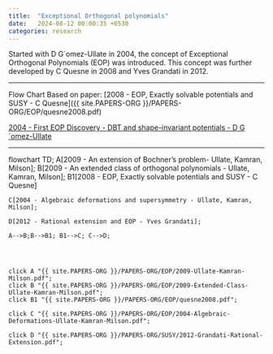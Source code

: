 ```yaml
---
title:  "Exceptional Orthogonal polynomials"
date:   2024-08-12 00:00:35 +0530
categories: research
---
```


Started with D G´omez-Ullate in 2004, the concept of Exceptional Orthogonal Polynomials (EOP) was introduced. This concept was further developed by C Quesne in 2008 and Yves Grandati in 2012.


---
Flow Chart Based on paper: [2008 - EOP, Exactly solvable potentials and SUSY - C Quesne]({{ site.PAPERS-ORG }}/PAPERS-ORG/EOP/quesne2008.pdf)

[2004 - First EOP Discovery - DBT and shape-invariant potentials - D G´omez-Ullate](https://arxiv.org/pdf/quant-ph/0308062)

---

<div class="mermaid">
flowchart TD;
    A[2009 - An extension of Bochner’s problem- Ullate, Kamran, Milson];
    B[2009 - An extended class of orthogonal polynomials - Ullate, Kamran, Milson];
    B1[2008 - EOP, Exactly solvable potentials and SUSY - C Quesne]
    
    C[2004 - Algebraic deformations and supersymmetry - Ullate, Kamran, Milson];

    D[2012 - Rational extension and EOP - Yves Grandati];

    A-->B;B-->B1; B1-->C; C-->D;




    click A "{{ site.PAPERS-ORG }}/PAPERS-ORG/EOP/2009-Ullate-Kamran-Milson.pdf";
    click B "{{ site.PAPERS-ORG }}/PAPERS-ORG/EOP/2009-Extended-Class-Ullate-Kamran-Milson.pdf";
    click B1 "{{ site.PAPERS-ORG }}/PAPERS-ORG/EOP/quesne2008.pdf";

    click C "{{ site.PAPERS-ORG }}/PAPERS-ORG/EOP/2004-Algebraic-Deformations-Ullate-Kamran-Milson.pdf";

    click D "{{ site.PAPERS-ORG }}/PAPERS-ORG/SUSY/2012-Grandati-Rational-Extension.pdf";
</div>



